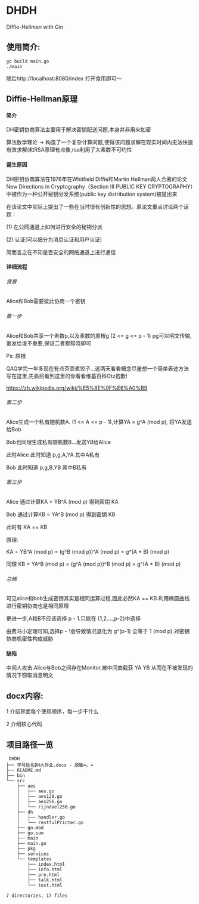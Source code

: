 # DHDH
Diffie-Hellman with Gin

## 使用简介:
```
go build main.go
./main
```
随后http://localhost:8080/index 打开食用即可～

## Diffie-Hellman原理

#### 简介
DH密钥协商算法主要用于解决密钥配送问题,本身并非用来加密

算法数学理论 -> 构造了一个复杂计算问题,使得该问题求解在现实时间内无法快速有效求解(和RSA原理有点像,rsa利用了大素数不可约性

#### 诞生原因

DH密钥协商算法在1976年在Whitfield Diffie和Martin Hellman两人合著的论文New Directions in Cryptography（Section Ⅲ PUBLIC KEY CRYPTOGRAPHY）中被作为一种公开秘钥分发系统(public key distribution system)被提出来

在该论文中实际上提出了一些在当时很有创新性的思想。原论文重点讨论两个话题：

(1)  在公网通道上如何进行安全的秘钥分派

(2)  认证(可以细分为消息认证和用户认证)

简而言之在不知是否安全的网络通道上进行通信

#### 详细流程

###### 背景 

Alice和Bob需要彼此协商一个密钥

###### 第一步

Alice和Bob共享一个素数p,以及素数的原根g (2 <= g <= p - 1)
pg可以明文传输,谁发给谁不重要,保证二者都知晓即可

Ps: 原根

QAQ学完一年多现在有点茶壶煮饺子...这两天看看概念尽量想一个简单表述方法写在这里.先委屈看到这里的你看看维基百科Otz抱歉!

https://zh.wikipedia.org/wiki/%E5%8E%9F%E6%A0%B9

###### 第二步

Alice生成一个私有随机数A. (1 <= A <= p - 1),计算YA = g^A (mod p), 将YA发送给Bob

Bob也同理生成私有随机数B...发送YB给Alice

此时Alice 此时知道 p,g,A,YA 其中A私有

Bob       此时知道 p,g,B,YB 其中B私有

###### 第三步

Alice 通过计算KA = YB^A (mod p) 得到密钥 KA

Bob   通过计算KB = YA^B (mod p) 得到密钥 KB

此时有 KA == KB 

原理:

KA = YB^A (mod p) = (g^B (mod p))^A (mod p) = g^(A * B) (mod p)

同理 KB = YA^B (mod p) = (g^A (mod p))^B (mod p) = g^(A * B) (mod p)

###### 总结

可见alice和bob生成密钥其实是相同运算过程,因此必然KA == KB.利用椭圆曲线进行密钥协商也是相同原理

更进一步,A和B不应该选择 p - 1.只能在 {1,2....,p-2}中选择

由费马小定理可知,选择p - 1会导致情况退化为 g^(p-1) 全等于 1 (mod p).对密钥协商机密性构成威胁

#### 缺陷

中间人攻击.Alice与Bob之间存在Monitor,被中间商截获 YA YB 从而在不被发现的情况下窃取消息明文

## docx内容:
1 介绍界面每个使用顺序，每一步干什么

2 介绍核心代码

## 项目路径一览
```
 DHDH
├── 学号姓名DH大作业.docx - 脱敏=。=
├── README.md
├── bin
└── src
    ├── aes
    │   ├── aes.go
    │   ├── aes128.go
    │   ├── aes256.go
    │   └── rijndael256.go
    ├── dh
    │   ├── handler.go
    │   └── restfulPrinter.go
    ├── go.mod
    ├── go.sum
    ├── main
    ├── main.go
    ├── pkg
    ├── services
    └── templates
        ├── index.html
        ├── info.html
        ├── pre.html
        ├── talk.html
        └── test.html

7 directories, 17 files
```

